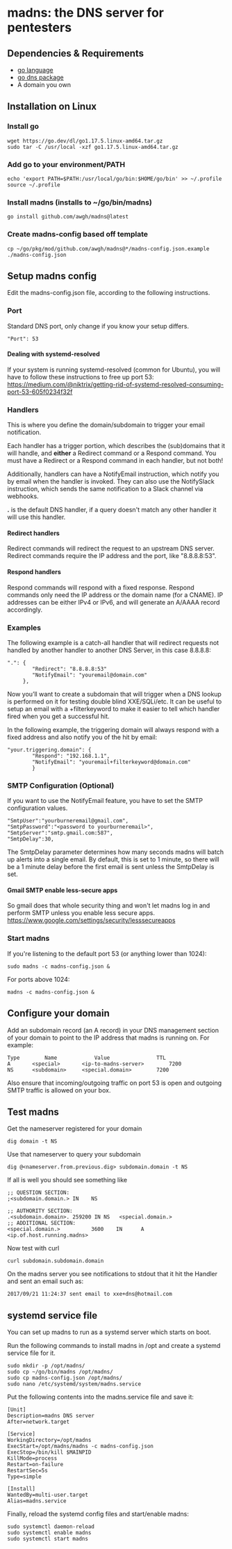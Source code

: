 # madns: the DNS server for pentesters

## Dependencies & Requirements
 - [go language](https://golang.org/)
 - [go dns package](https://github.com/miekg/dns)
 - A domain you own


## Installation on Linux

### Install go
```
wget https://go.dev/dl/go1.17.5.linux-amd64.tar.gz
sudo tar -C /usr/local -xzf go1.17.5.linux-amd64.tar.gz
```

### Add go to your environment/PATH
```
echo 'export PATH=$PATH:/usr/local/go/bin:$HOME/go/bin' >> ~/.profile
source ~/.profile
```

### Install madns (installs to ~/go/bin/madns)
```
go install github.com/awgh/madns@latest
```

### Create madns-config based off template
```
cp ~/go/pkg/mod/github.com/awgh/madns@*/madns-config.json.example ./madns-config.json
```

## Setup madns config

Edit the madns-config.json file, according to the following instructions.

### Port
Standard DNS port, only change if you know your setup differs.

`"Port": 53`

#### Dealing with systemd-resolved
If your system is running systemd-resolved (common for Ubuntu), you will have to follow these instructions to free up port 53: 
https://medium.com/@niktrix/getting-rid-of-systemd-resolved-consuming-port-53-605f0234f32f


### Handlers
This is where you define the domain/subdomain to trigger your email notification.

Each handler has a trigger portion, which describes the (sub)domains that it will handle, and **either** a Redirect command or a Respond command.  You must have a Redirect or a Respond command in each handler, but not both!

Additionally, handlers can have a NotifyEmail instruction, which notify you by email when the handler is invoked. They can also use the NotifySlack instruction, which sends the same notification to a Slack channel via webhooks.

**.** is the default DNS handler, if a query doesn't match any other handler it will use this handler.

#### Redirect handlers
Redirect commands will redirect the request to an upstream DNS server.  Redirect commands require the IP address and the port, like "8.8.8.8:53".

#### Respond handlers
Respond commands will respond with a fixed response.  Respond commands only need the IP address or the domain name (for a CNAME).  IP addresses can be either IPv4 or IPv6, and will generate an A/AAAA record accordingly.


### Examples
The following example is a catch-all handler that will redirect requests not handled by another handler to another DNS Server, in this case 8.8.8.8:

```
".": {
        "Redirect": "8.8.8.8:53"
        "NotifyEmail": "youremail@domain.com"
     },
```

Now you’ll want to create a subdomain that will trigger when a DNS lookup is performed on it for testing double blind XXE/SQLi/etc. It can be useful to setup an email with a +filterkeyword to make it easier to tell which handler fired when you get a successful hit.

In the following example, the triggering domain will always respond with a fixed address and also notify you of the hit by email:

```
"your.triggering.domain": { 
        "Respond": "192.168.1.1", 
        "NotifyEmail": "youremail+filterkeyword@domain.com"
        }
```

### SMTP Configuration (Optional)

If you want to use the NotifyEmail feature, you have to set the SMTP configuration values.

```
"SmtpUser":"yourburneremail@gmail.com",
"SmtpPassword":"<password to yourburneremail>",
"SmtpServer":"smtp.gmail.com:587",
"SmtpDelay":30,
```
The SmtpDelay parameter determines how many seconds madns will batch up alerts into a single email.  By default, this is set to 1 minute, so there will be a 1 minute delay before the first email is sent unless the SmtpDelay is set.

#### Gmail SMTP enable less-secure apps
So gmail does that whole security thing and won't let madns log in and
perform SMTP unless you enable less secure apps. https://www.google.com/settings/security/lesssecureapps

### Start madns
If you're listening to the default port 53 (or anything lower than 1024):

`sudo madns -c madns-config.json &`

For ports above 1024:

`madns -c madns-config.json &`

## Configure your domain
Add an subdomain record (an A record) in your DNS management section of your domain to point to the IP address that madns is running on. For example:

```
Type		Name			Value				TTL
A		<special>		<ip-to-madns-server>		7200
NS		<subdomain>		<special.domain>		7200
```
Also ensure that incoming/outgoing traffic on port 53 is open and outgoing SMTP traffic is allowed on your box.

## Test madns
Get the nameserver registered for your domain

`dig domain -t NS   `

Use that nameserver to query your subdomain

`dig @<nameserver.from.previous.dig> subdomain.domain -t NS`

If all is well you should see something like
```
;; QUESTION SECTION:
;<subdomain.domain.> IN    NS

;; AUTHORITY SECTION:
.<subdomain.domain>. 259200 IN NS   <special.domain.>
;; ADDITIONAL SECTION:
<special.domain.>          3600    IN      A       <ip.of.host.running.madns>
```


Now test with curl

`curl subdomain.subdomain.domain`

On the madns server you see notifications to stdout that it hit the Handler and sent an email such as:

`2017/09/21 11:24:37 sent email to xxe+dns@hotmail.com`

   

## systemd service file

You can set up madns to run as a systemd server which starts on boot.

Run the following commands to install madns in /opt and create a systemd service file for it.

```
sudo mkdir -p /opt/madns/
sudo cp ~/go/bin/madns /opt/madns/
sudo cp madns-config.json /opt/madns/
sudo nano /etc/systemd/system/madns.service
```

Put the following contents into the madns.service file and save it:
```
[Unit]
Description=madns DNS server
After=network.target

[Service]
WorkingDirectory=/opt/madns
ExecStart=/opt/madns/madns -c madns-config.json
ExecStop=/bin/kill $MAINPID
KillMode=process
Restart=on-failure
RestartSec=5s
Type=simple

[Install]
WantedBy=multi-user.target
Alias=madns.service
```

Finally, reload the systemd config files and start/enable madns:
```
sudo systemctl daemon-reload
sudo systemctl enable madns
sudo systemctl start madns
```
